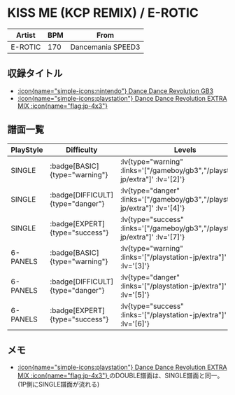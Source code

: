 # KISS ME (KCP REMIX) / E-ROTIC

|Artist|BPM|From|
|------|---|----|
|E-ROTIC|170|Dancemania SPEED3|

## 収録タイトル

- [ :icon{name="simple-icons:nintendo"} Dance Dance Revolution GB3](/gameboy/gb3)
- [ :icon{name="simple-icons:playstation"} Dance Dance Revolution EXTRA MIX :icon{name="flag:jp-4x3"} ](/playstation-jp/extra)

## 譜面一覧

|PlayStyle|Difficulty|Levels|Notes|Movie|
|---------|----------|------|-----|-----|
|SINGLE| :badge[BASIC]{type="warning"} | :lv{type="warning" :links='["/gameboy/gb3","/playstation-jp/extra"]' :lv='[2]'} |117/0||
|SINGLE| :badge[DIFFICULT]{type="danger"} | :lv{type="danger" :links='["/gameboy/gb3","/playstation-jp/extra"]' :lv='[4]'} |180/0||
|SINGLE| :badge[EXPERT]{type="success"} | :lv{type="success" :links='["/gameboy/gb3","/playstation-jp/extra"]' :lv='[7]'} |243/0||
|6-PANELS| :badge[BASIC]{type="warning"} | :lv{type="warning" :links='["/playstation-jp/extra"]' :lv='[3]'} |118/0||
|6-PANELS| :badge[DIFFICULT]{type="danger"} | :lv{type="danger" :links='["/playstation-jp/extra"]' :lv='[5]'} |180/0||
|6-PANELS| :badge[EXPERT]{type="success"} | :lv{type="success" :links='["/playstation-jp/extra"]' :lv='[6]'} |243/0||

## メモ

- [ :icon{name="simple-icons:playstation"} Dance Dance Revolution EXTRA MIX :icon{name="flag:jp-4x3"} ](/playstation-jp/extra)のDOUBLE譜面は、SINGLE譜面と同一。(1P側にSINGLE譜面が流れる)
